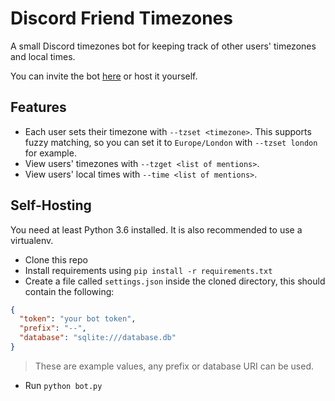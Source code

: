 # Discord Friend Timezones

A small Discord timezones bot for keeping track of other users' timezones and local times.

You can invite the bot [here](https://discordapp.com/oauth2/authorize?client_id=661969491407798303&permissions=0&scope=bot)
or host it yourself.



## Features

- Each user sets their timezone with `--tzset <timezone>`. 
This supports fuzzy matching, so you can set it to `Europe/London` with `--tzset london` for example.
- View users' timezones with `--tzget <list of mentions>`.
- View users' local times with `--time <list of mentions>`.

## Self-Hosting

You need at least Python 3.6 installed. It is also recommended to use a virtualenv. 

- Clone this repo
- Install requirements using `pip install -r requirements.txt`
- Create a file called `settings.json` inside the cloned directory, this should contain the following:

```json
{
  "token": "your bot token",
  "prefix": "--",
  "database": "sqlite:///database.db"
}
```

> These are example values, any prefix or database URI can be used.

- Run `python bot.py`
